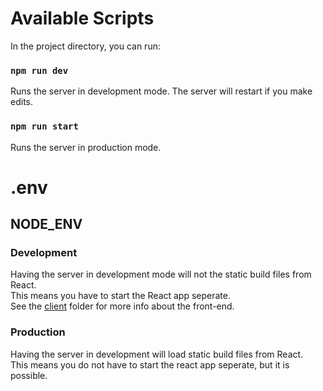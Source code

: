 # Available Scripts

In the project directory, you can run:

### `npm run dev`

Runs the server in development mode. The server will restart if you make edits. <br>

### `npm run start`

Runs the server in production mode. <br>


# .env

## NODE_ENV
### Development
Having the server in development mode will not the static build files from React. <br>
This means you have to start the React app seperate. <br>
See the [client](./client) folder for more info about the front-end.

### Production
Having the server in development will load static build files from React. <br>
This means you do not have to start the react app seperate, but it is possible.
